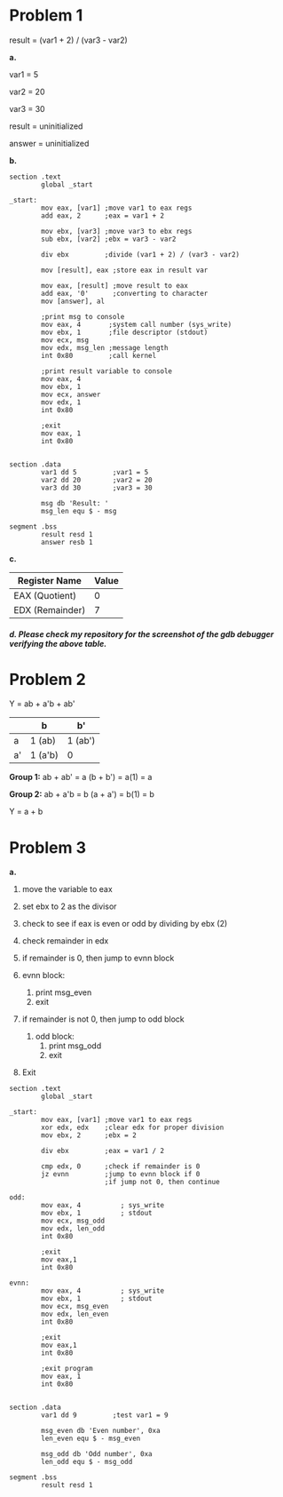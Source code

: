 # Problem 1

result = (var1 + 2) / (var3 - var2)



**a.**

var1 = 5

var2 = 20

var3 = 30

result = uninitialized

answer = uninitialized



**b.**

```assembly
section .text
        global _start

_start:
        mov eax, [var1] ;move var1 to eax regs
        add eax, 2      ;eax = var1 + 2

        mov ebx, [var3] ;move var3 to ebx regs
        sub ebx, [var2] ;ebx = var3 - var2

        div ebx         ;divide (var1 + 2) / (var3 - var2)

        mov [result], eax ;store eax in result var

        mov eax, [result] ;move result to eax
        add eax, '0'      ;converting to character
        mov [answer], al  

        ;print msg to console
        mov	eax, 4       ;system call number (sys_write)
        mov	ebx, 1       ;file descriptor (stdout)
        mov	ecx, msg
        mov	edx, msg_len ;message length
        int	0x80         ;call kernel

        ;print result variable to console
        mov eax, 4
        mov ebx, 1
        mov ecx, answer
        mov edx, 1
        int 0x80

        ;exit
        mov eax, 1
        int 0x80


section .data
        var1 dd 5         ;var1 = 5
        var2 dd 20        ;var2 = 20
        var3 dd 30        ;var3 = 30

        msg db 'Result: '
        msg_len equ $ - msg

segment .bss
        result resd 1
        answer resb 1
```

**c.** 

| Register Name   | Value |
| --------------- | ----- |
| EAX (Quotient)  | 0     |
| EDX (Remainder) | 7     |



##### d. Please check my repository for the screenshot of the gdb debugger verifying the above table.



# Problem 2

Y = ab + a'b + ab'

|      | b       | b'      |
| ---- | ------- | ------- |
| a    | 1 (ab)  | 1 (ab') |
| a'   | 1 (a'b) | 0       |

**Group 1:** ab + ab' = a (b + b') = a(1) = a

**Group 2:** ab + a'b = b (a + a') = b(1) = b

Y = a + b



# Problem 3

**a.**

1. move the variable to eax
2. set ebx to 2 as the divisor

2. check to see if eax is even or odd by dividing by ebx (2)

3. check remainder in edx 
4.  if remainder is 0, then jump to evnn block
   1. evnn block: 
      1. print msg_even
      2. exit
5. if remainder is not 0, then jump to odd block
   1. odd block:
      1. print msg_odd
      2. exit
6. Exit



```assembly
section .text
        global _start

_start:
        mov eax, [var1] ;move var1 to eax regs
        xor edx, edx    ;clear edx for proper division
        mov ebx, 2      ;ebx = 2

        div ebx         ;eax = var1 / 2

        cmp edx, 0      ;check if remainder is 0
        jz evnn         ;jump to evnn block if 0
                        ;if jump not 0, then continue

odd: 
        mov eax, 4          ; sys_write
        mov ebx, 1          ; stdout
        mov ecx, msg_odd
        mov edx, len_odd
        int 0x80

        ;exit
        mov eax,1
        int 0x80

evnn:
        mov eax, 4          ; sys_write
        mov ebx, 1          ; stdout
        mov ecx, msg_even
        mov edx, len_even
        int 0x80

        ;exit
        mov eax,1
        int 0x80

        ;exit program
        mov eax, 1
        int 0x80


section .data
        var1 dd 9         ;test var1 = 9 

        msg_even db 'Even number', 0xa
        len_even equ $ - msg_even

        msg_odd db 'Odd number', 0xa
        len_odd equ $ - msg_odd

segment .bss
        result resd 1
```







